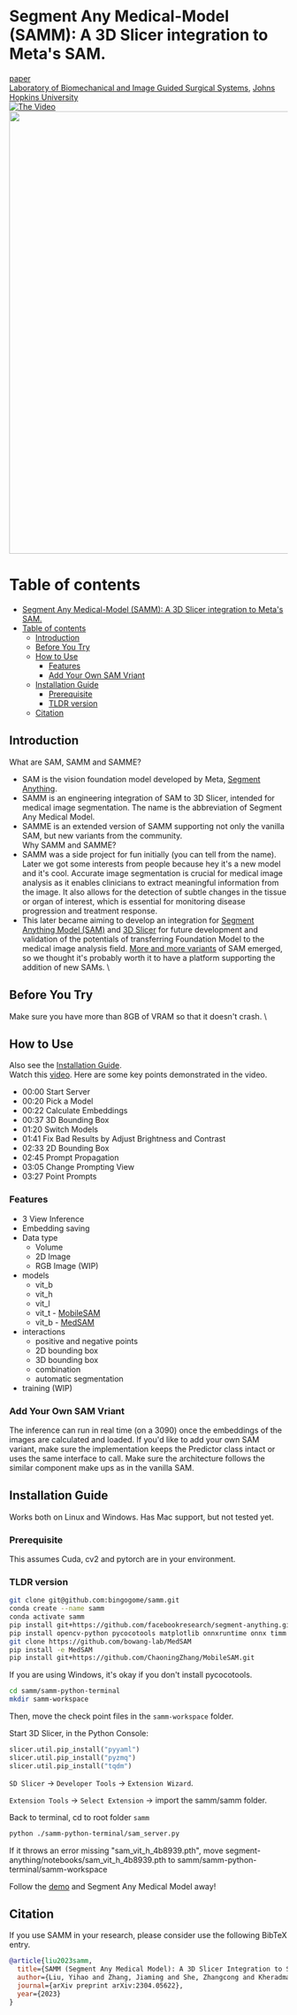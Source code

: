 # Segment Any Medical-Model (SAMM): A 3D Slicer integration to Meta's SAM.

[paper](https://arxiv.org/abs/2304.05622)
\
[Laboratory of Biomechanical and Image Guided Surgical Systems](https://bigss.lcsr.jhu.edu/), [Johns Hopkins University](https://www.jhu.edu/)
\
[![The Video](https://github.com/bingogome/samm/blob/main/thumbnail.png)](https://youtu.be/tZRG7JljEBU)
<img src="https://github.com/bingogome/samm/blob/main/thumbnail2.png" width="800">

# Table of contents
- [Segment Any Medical-Model (SAMM): A 3D Slicer integration to Meta's SAM.](#segment-any-medical-model-samm-a-3d-slicer-integration-to-metas-sam)
- [Table of contents](#table-of-contents)
  - [Introduction ](#introduction-)
  - [Before You Try ](#before-you-try-)
  - [How to Use ](#how-to-use-)
    - [Features ](#features-)
    - [Add Your Own SAM Vriant ](#add-your-own-sam-vriant-)
  - [Installation Guide ](#installation-guide-)
    - [Prerequisite ](#prerequisite-)
    - [TLDR version](#tldr-version)
  - [Citation ](#citation-)

## Introduction <a name="introduction"></a>
What are SAM, SAMM and SAMME?
* SAM is the vision foundation model developed by Meta, [Segment Anything](https://segment-anything.com).
* SAMM is an engineering integration of SAM to 3D Slicer, intended for medical image segmentation. The name is the abbreviation of Segment Any Medical Model.
* SAMME is an extended version of SAMM supporting not only the vanilla SAM, but new variants from the community.
\
Why SAMM and SAMME?
* SAMM was a side project for fun initially (you can tell from the name). Later we got some interests from people because hey it's a new model and it's cool. Accurate image segmentation is crucial for medical image analysis as it enables clinicians to extract meaningful information from the image. It also allows for the detection of subtle changes in the tissue or organ of interest, which is essential for monitoring disease progression and treatment response. 
* This later became aiming to develop an integration for [Segment Anything Model (SAM)](https://github.com/facebookresearch/segment-anything) and [3D Slicer](https://www.slicer.org/) for future development and validation of the potentials of transferring Foundation Model to the medical image analysis field. [More and more variants](https://github.com/YichiZhang98/SAM4MIS) of SAM emerged, so we thought it's probably worth it to have a platform supporting the addition of new SAMs.
\

## Before You Try <a name="before-you-try"></a>
Make sure you have more than 8GB of VRAM so that it doesn't crash. \

## How to Use <a name="how-to-use"></a>
Also see the [Installation Guide](#installation-guide). 
\
Watch this [video](https://www.youtube.com/watch?v=tZRG7JljEBU). Here are some key points demonstrated in the video.
* 00:00 Start Server
* 00:20 Pick a Model
* 00:22 Calculate Embeddings
* 00:37 3D Bounding Box
* 01:20 Switch Models
* 01:41 Fix Bad Results by Adjust Brightness and Contrast
* 02:33 2D Bounding Box
* 02:45 Prompt Propagation
* 03:05 Change Prompting View
* 03:27 Point Prompts

### Features <a name="features"></a>
- 3 View Inference
- Embedding saving
- Data type
  - Volume
  - 2D Image
  - RGB Image (WIP)
- models
  - vit_b
  - vit_h
  - vit_l
  - vit_t - [MobileSAM](https://github.com/ChaoningZhang/MobileSAM)
  - vit_b - [MedSAM](https://github.com/bowang-lab/MedSAM)
- interactions
  - positive and negative points
  - 2D bounding box
  - 3D bounding box 
  - combination
  - automatic segmentation
- training (WIP)

### Add Your Own SAM Vriant <a name="add-your-own-sam-variant"></a>
The inference can run in real time (on a 3090) once the embeddings of the images are calculated and loaded. If you'd like to add your own SAM variant, make sure the implementation keeps the Predictor class intact or uses the same interface to call. Make sure the architecture follows the similar component make ups as in the vanilla SAM.

## Installation Guide <a name="installation-guide"></a>
Works both on Linux and Windows. Has Mac support, but not tested yet.

### Prerequisite <a name="prerequisite"></a>
This assumes Cuda, cv2 and pytorch are in your environment.

### TLDR version
```bash
git clone git@github.com:bingogome/samm.git
conda create --name samm
conda activate samm
pip install git+https://github.com/facebookresearch/segment-anything.git
pip install opencv-python pycocotools matplotlib onnxruntime onnx timm
git clone https://github.com/bowang-lab/MedSAM
pip install -e MedSAM
pip install git+https://github.com/ChaoningZhang/MobileSAM.git
```
If you are using Windows, it's okay if you don't install pycocotools.

```bash
cd samm/samm-python-terminal
mkdir samm-workspace
```
Then, move the check point files in the `samm-workspace` folder.

Start 3D Slicer, in the Python Console:

```python
slicer.util.pip_install("pyyaml")
slicer.util.pip_install("pyzmq")
slicer.util.pip_install("tqdm")
```

`SD Slicer` &rarr; `Developer Tools` &rarr; `Extension Wizard`.

`Extension Tools` &rarr; `Select Extension` &rarr; import the samm/samm folder. 

Back to terminal, cd to root folder `samm`

```bash
python ./samm-python-terminal/sam_server.py
``` 

If it throws an error missing "sam_vit_h_4b8939.pth", move segment-anything/notebooks/sam_vit_h_4b8939.pth to samm/samm-python-terminal/samm-workspace

Follow the [demo](https://www.youtube.com/watch?v=tZRG7JljEBU) and Segment Any Medical Model away!

## Citation <a name="citation"></a>
If you use SAMM in your research, please consider use the following BibTeX entry.

```bibtex
@article{liu2023samm,
  title={SAMM (Segment Any Medical Model): A 3D Slicer Integration to SAM},
  author={Liu, Yihao and Zhang, Jiaming and She, Zhangcong and Kheradmand, Amir and Armand, Mehran},
  journal={arXiv preprint arXiv:2304.05622},
  year={2023}
}
```

